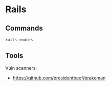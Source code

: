 # Rails

## Commands

```sh
rails routes
```

## Tools
Vuln scanners:
- <https://github.com/presidentbeef/brakeman>
